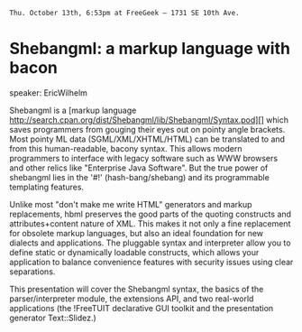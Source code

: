     Thu. October 13th, 6:53pm at FreeGeek – 1731 SE 10th Ave.

# Shebangml: a markup language with bacon

speaker: EricWilhelm

Shebangml is a [markup language http://search.cpan.org/dist/Shebangml/lib/Shebangml/Syntax.pod][] which saves programmers from gouging their eyes out on pointy angle brackets.  Most pointy ML data (SGML/XML/XHTML/HTML) can be translated to and from this human-readable, bacony syntax.  This allows modern programmers to interface with legacy software such as WWW browsers and other relics like "Enterprise Java Software".  But the true power of shebangml lies in the '#!' (hash-bang/shebang) and its programmable templating features.

Unlike most "don't make me write HTML" generators and markup replacements, hbml preserves the good parts of the quoting constructs and attributes+content nature of XML.  This makes it not only a fine replacement for obsolete markup languages, but also an ideal foundation for new dialects and applications.  The pluggable syntax and interpreter allow you to define static or dynamically loadable constructs, which allows your application to balance convenience features with security issues using clear separations.

This presentation will cover the Shebangml syntax, the basics of the parser/interpreter module, the extensions API, and two real-world applications (the !FreeTUIT declarative GUI toolkit and the presentation generator Text::Slidez.)
